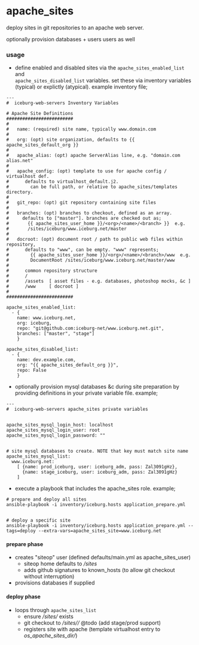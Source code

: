 apache_sites
============

deploy sites in git repositories to an apache web server.

optionally provision databases + users users as well

  
### usage

* define enabled and disabled sites via the `apache_sites_enabled_list` and   
`apache_sites_disabled_list` variables. set these via inventory variables
(typical) or explictly (atypical). example inventory file;


```
---
#  iceburg-web-servers Inventory Variables

# Apache Site Definitions
#########################
#
#   name: (required) site name, typically www.domain.com
#
#   org: (opt) site organization, defaults to {{ apache_sites_default_org }}
#
#   apache_alias: (opt) apache ServerAlias line, e.g. "domain.com alias.net"
#
#   apache_config: (opt) template to use for apache config / virtualhost def.
#      defaults to virtualhost_default.j2.
#        can be full path, or relative to apache_sites/templates directory.
#
#   git_repo: (opt) git repository containing site files
#
#   branches: (opt) branches to checkout, defined as an array.
#     defaults to ["master"]. branches are checked out as; 
#       {{ apache_sites_user_home }}/<org>/<name>/<branch> }}  e.g.
#       /sites/iceburg/www.iceburg.net/master
#
#   docroot: (opt) document root / path to public web files within repository,
#      defaults to "www", can be empty. "www" represents;
#        {{ apache_sites_user_home }}/<org>/<name>/<branch>/www  e.g.
#        DocumentRoot /sites/iceburg/www.iceburg.net/master/www
#
#      common repository structure 
#      /  
#      /assets  [ asset files - e.g. databases, photoshop mocks, &c ]
#      /www     [ docroot ]
#
#########################

apache_sites_enabled_list:
  - {
    name: www.iceburg.net,
    org: iceburg, 
    repo: "git@github.com:iceburg-net/www.iceburg.net.git",
    branches: ["master", "stage"] 
    }

apache_sites_disabled_list:
  - {
    name: dev.example.com,
    org: "{{ apache_sites_default_org }}",
    repo: False
    }
```

* optionally provision mysql databases &c during site preparation by providing
definitions in your private variable file. example; 

```
---
#  iceburg-web-servers apache_sites private variables


apache_sites_mysql_login_host: localhost
apache_sites_mysql_login_user: root
apache_sites_mysql_login_password: ""


# site mysql databases to create. NOTE that key must match site name
apache_sites_mysql_list:
  www.iceburg.net:
    [ {name: prod_iceburg, user: iceburg_adm, pass: Zal3091gHz},
      {name: stage_iceburg, user: iceburg_adm, pass: Zal3091gHz}
    ]
```


* execute a playbook that includes the apache_sites role. example;


```
# prepare and deploy all sites
ansible-playbook -i inventory/iceburg.hosts application_prepare.yml 


# deploy a specific site
ansible-playbook -i inventory/iceburg.hosts application_prepare.yml --tags=deploy --extra-vars=apache_sites_site=www.iceburg.net
```


#### prepare phase

* creates "siteop" user (defined defaults/main.yml as apache_sites_user)
  * siteop home defaults to _/sites_
  * adds github signatures to known_hosts (to allow git checkout without interruption)
* provisions databases if supplied
  

#### deploy phase

* loops through `apache_sites_list` 
  * ensure _/sites/<org>_ exists
  * git checkout to _/sites/<org>/<name>_  @todo (add stage/prod support)
  * registers site with apache (template virtualhost entry to _os_apache_sites_dir/<name>_)